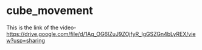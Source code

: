# cube_movement
This is the link of the video-https://drive.google.com/file/d/1Aq_OG6IZuJ9ZOjfyR_lgGSZGn4bLyREX/view?usp=sharing
